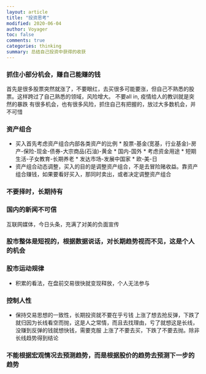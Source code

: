 ```yaml
---
layout: article
title: "投资思考"
modified: 2020-06-04
author: Voyager
toc: false
comments: true
categories: thinking
summary: 总结自己投资中获得的收获
---
```


### 抓住小部分机会，赚自己能赚的钱
  首先是很多股票突然就涨了，不要眼红，去买很多可能要涨，但自己不熟悉的股票。这样跨过了自己熟悉的领域，风险增大。
  不要all in, 疫情给人的教训就是突然的暴跌
  有很多机会，也有很多风险，抓住自己有把握的，放过大多数机会，并不可惜
### 资产组合
-   买入首先考虑资产组合内部各类资产的比例 
        * 股票-基金(宽基，行业基金)-房产-保险-现金-债券-大宗商品(石油)-黄金
        * 国内-国外
        * 考虑资金用途
        * 短期生活-子女教育-长期养老
        * 发达市场-发展中国家
        * 欧-美-日
-   资产组合动态调整，买入的目的是调整资产组合，不是去冒险赌收益。靠资产组合赚钱，如果要看好买入，那同时卖出，或者决定调整资产组合


### 不要择时，长期持有

### 国内的新闻不可信
   互联网媒体，今日头条，充满了对美的负面宣传
### 股市整体是短视的，根据数据说话，对长期趋势视而不见，这是个人的机会
### 股市运动规律
   * 积累的看法，在盘前交易很快就变现释放，个人无法参与

### 控制人性
   * 保持交易思想的一致性，长期投资就不要在乎亏钱
     上涨了想去抢反弹，下跌了就归因为长线看空而抛，这是人之常情，而且去找理由，亏了就想这是长线，没赚到反弹的钱就想快钱，需要克服
     上涨了不要去买，下跌了不要去抛。除非长线趋势得到结论

### 不能根据宏观情况去预测趋势，而是根据股价的趋势去预测下一步的趋势




